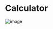 # Calculator

![image](https://user-images.githubusercontent.com/86394336/192148146-cd7104d2-58a9-46b3-a099-fb8d3d03e163.png)
